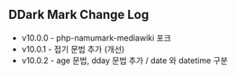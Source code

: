 ## DDark Mark Change Log
* v10.0.0 - php-namumark-mediawiki 포크
* v10.0.1 - 접기 문법 추가 (개선)
* v10.0.2 - age 문법, dday 문법 추가 / date 와 datetime 구분
